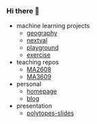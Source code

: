 ### Hi there 👋

- machine learning projects
  - [geography](https://github.com/xiaochuany/geography)
  - [nextval](https://github.com/xiaochuany/nextval)
  - [playground](https://github.com/xiaochuany/playground)
  - [exercise](https://github.com/xiaochuany/exercise)
- teaching repos
  - [MA2608](https://github.com/xiaochuany/MA2608)
  - [MA3609](https://github.com/xiaochuany/MA3609)
- personal
  - [homepage](https://github.com/xiaochuany/omega)
  - [blog](https://github.com/xiaochuany/1principle)
- presentation
  - [polytopes-slides](https://github.com/xiaochuany/polytopes-slides)
  
<!--
**xiaochuany/xiaochuany** is a ✨ _special_ ✨ repository because its `README.md` (this file) appears on your GitHub profile.

Here are some ideas to get you started:

- 🔭 I’m currently working on ...
- 🌱 I’m currently learning ...
- 👯 I’m looking to collaborate on ...
- 🤔 I’m looking for help with ...
- 💬 Ask me about ...
- 📫 How to reach me: ...
- 😄 Pronouns: ...
- ⚡ Fun fact: ...
-->
